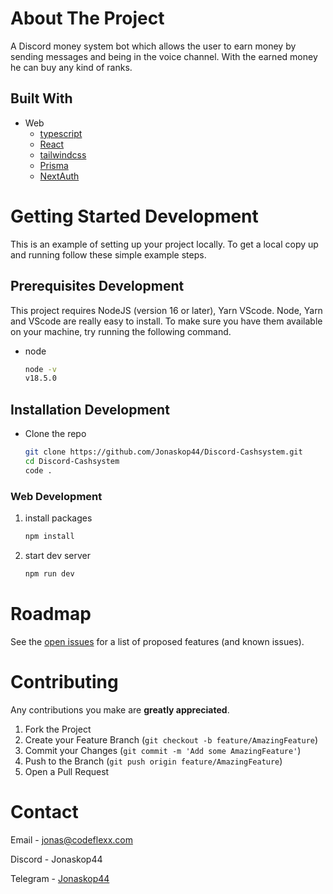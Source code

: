 # About The Project

A Discord money system bot which allows the user to earn money by sending messages and being in the voice channel. With the earned money he can buy any kind of ranks.

## Built With

- Web
  - [typescript](https://www.npmjs.com/package/typescript)
  - [React](https://www.npmjs.com/package/react)
  - [tailwindcss](https://www.npmjs.com/package/tailwindcss)
  - [Prisma](https://www.npmjs.com/package/prisma)
  - [NextAuth](https://www.npmjs.com/package/next-auth)

<!-- GETTING STARTED DEVELOPMENT  -->

# Getting Started Development

This is an example of setting up your project locally.
To get a local copy up and running follow these simple example steps.

## Prerequisites Development

This project requires NodeJS (version 16 or later), Yarn VScode. Node, Yarn and VScode are really easy to install. To make sure you have them available on your machine, try running the following command.

- node

  ```sh
  node -v
  v18.5.0
  ```

## Installation Development

- Clone the repo

  ```sh
  git clone https://github.com/Jonaskop44/Discord-Cashsystem.git
  cd Discord-Cashsystem
  code .
  ```

### Web Development

1. install packages

   ```sh
   npm install
   ```

2. start dev server

   ```sh
   npm run dev
   ```

<!-- ROADMAP -->

# Roadmap

See the [open issues](https://github.com/Jonaskop44/Discord-Cashsystem/issues) for a list of proposed features (and known issues).

<!-- CONTRIBUTING -->

# Contributing

Any contributions you make are **greatly appreciated**.

1. Fork the Project
2. Create your Feature Branch (`git checkout -b feature/AmazingFeature`)
3. Commit your Changes (`git commit -m 'Add some AmazingFeature'`)
4. Push to the Branch (`git push origin feature/AmazingFeature`)
5. Open a Pull Request

<!-- CONTACT -->

# Contact

Email - jonas@codeflexx.com

Discord - Jonaskop44

Telegram - [Jonaskop44](https://t.me/Jonaskop44)
